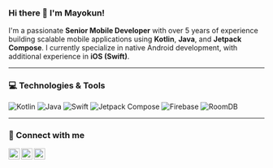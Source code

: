 ### Hi there 👋 I'm Mayokun!

I'm a passionate **Senior Mobile Developer** with over 5 years of experience building scalable mobile applications using **Kotlin**, **Java**, and **Jetpack Compose**. I currently specialize in native Android development, with additional experience in **iOS (Swift)**.

---

### 💻 Technologies & Tools

![Kotlin](https://img.shields.io/badge/Kotlin-7F52FF?style=for-the-badge&logo=kotlin&logoColor=white)
![Java](https://img.shields.io/badge/Java-007396?style=for-the-badge&logo=java&logoColor=white)
![Swift](https://img.shields.io/badge/Swift-F05138?style=for-the-badge&logo=swift&logoColor=white)
![Jetpack Compose](https://img.shields.io/badge/Jetpack%20Compose-4285F4?style=for-the-badge&logo=android&logoColor=white)
![Firebase](https://img.shields.io/badge/Firebase-FFCA28?style=for-the-badge&logo=firebase&logoColor=black)
![RoomDB](https://img.shields.io/badge/RoomDB-007396?style=for-the-badge&logo=android&logoColor=white)

---

### 💬 Connect with me

[<img align="left" alt="LinkedIn" width="22px" src="https://cdn.jsdelivr.net/npm/simple-icons@v3/icons/linkedin.svg" />]([https://linkedin.com/in/mayokun-dev](https://www.linkedin.com/in/mayokun-yusuf-187a9717b/))
[<img align="left" alt="Twitter" width="22px" src="https://cdn.jsdelivr.net/npm/simple-icons@v3/icons/twitter.svg" />]([https://twitter.com/mayokun_dev](https://x.com/mayosbobo))
[<img align="left" alt="Medium" width="22px" src="https://cdn.jsdelivr.net/npm/simple-icons@v3/icons/twitter.svg" />]([https://twitter.com/mayokun_dev](https://medium.com/@mayokunyusuf))
